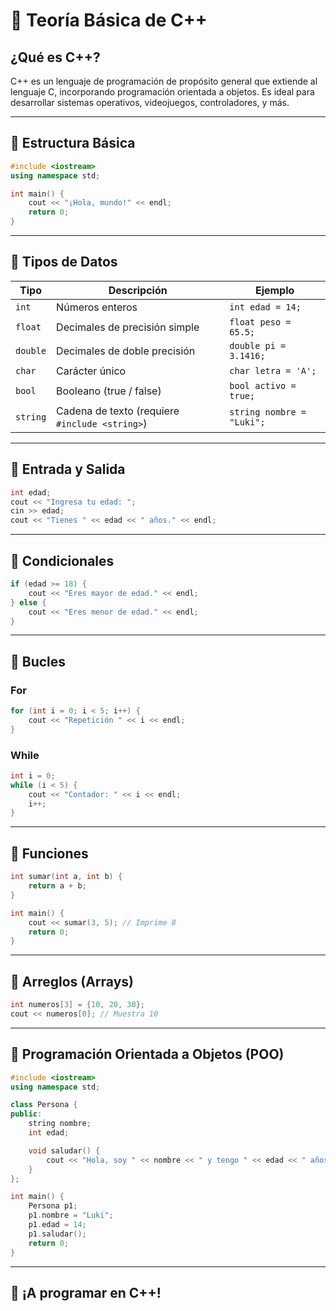 
# 📘 Teoría Básica de C++

## ¿Qué es C++?

C++ es un lenguaje de programación de propósito general que extiende al lenguaje C, incorporando programación orientada a objetos. Es ideal para desarrollar sistemas operativos, videojuegos, controladores, y más.

---

## 🔹 Estructura Básica

```cpp
#include <iostream>
using namespace std;

int main() {
    cout << "¡Hola, mundo!" << endl;
    return 0;
}
```

---

## 🔹 Tipos de Datos

| Tipo     | Descripción                | Ejemplo               |
|----------|----------------------------|------------------------|
| `int`    | Números enteros            | `int edad = 14;`       |
| `float`  | Decimales de precisión simple | `float peso = 65.5;` |
| `double` | Decimales de doble precisión | `double pi = 3.1416;` |
| `char`   | Carácter único             | `char letra = 'A';`    |
| `bool`   | Booleano (true / false)    | `bool activo = true;`  |
| `string` | Cadena de texto (requiere `#include <string>`) | `string nombre = "Luki";` |

---

## 🔹 Entrada y Salida

```cpp
int edad;
cout << "Ingresa tu edad: ";
cin >> edad;
cout << "Tienes " << edad << " años." << endl;
```

---

## 🔹 Condicionales

```cpp
if (edad >= 18) {
    cout << "Eres mayor de edad." << endl;
} else {
    cout << "Eres menor de edad." << endl;
}
```

---

## 🔹 Bucles

### For

```cpp
for (int i = 0; i < 5; i++) {
    cout << "Repetición " << i << endl;
}
```

### While

```cpp
int i = 0;
while (i < 5) {
    cout << "Contador: " << i << endl;
    i++;
}
```

---

## 🔹 Funciones

```cpp
int sumar(int a, int b) {
    return a + b;
}

int main() {
    cout << sumar(3, 5); // Imprime 8
    return 0;
}
```

---

## 🔹 Arreglos (Arrays)

```cpp
int numeros[3] = {10, 20, 30};
cout << numeros[0]; // Muestra 10
```

---

## 🔹 Programación Orientada a Objetos (POO)

```cpp
#include <iostream>
using namespace std;

class Persona {
public:
    string nombre;
    int edad;

    void saludar() {
        cout << "Hola, soy " << nombre << " y tengo " << edad << " años." << endl;
    }
};

int main() {
    Persona p1;
    p1.nombre = "Luki";
    p1.edad = 14;
    p1.saludar();
    return 0;
}
```

---

## 🚀 ¡A programar en C++!
